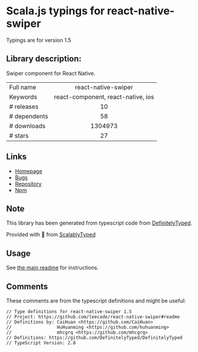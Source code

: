 
# Scala.js typings for react-native-swiper

Typings are for version 1.5

## Library description:
Swiper component for React Native.

|                    |                 |
| ------------------ | :-------------: |
| Full name          | react-native-swiper |
| Keywords           | react-component, react-native, ios |
| # releases         | 10 |
| # dependents       | 58 |
| # downloads        | 1304973 |
| # stars            | 27 |

## Links
- [Homepage](https://github.com/leecade/react-native-swiper#readme)
- [Bugs](https://github.com/leecade/react-native-swiper/issues)
- [Repository](https://github.com/leecade/react-native-swiper)
- [Npm](https://www.npmjs.com/package/react-native-swiper)
    


## Note
This library has been generated from typescript code from [DefinitelyTyped](https://definitelytyped.org).

Provided with :purple_heart: from [ScalablyTyped](https://github.com/oyvindberg/ScalablyTyped)

## Usage
See [the main readme](../../readme.md) for instructions.

## Comments

These comments are from the typescript definitions and might be useful:
```
// Type definitions for react-native-swiper 1.5
// Project: https://github.com/leecade/react-native-swiper#readme
// Definitions by: CaiHuan <https://github.com/CaiHuan>
//                 HuHuanming <https://github.com/huhuanming>
//                 mhcgrq <https://github.com/mhcgrq>
// Definitions: https://github.com/DefinitelyTyped/DefinitelyTyped
// TypeScript Version: 2.8

```

